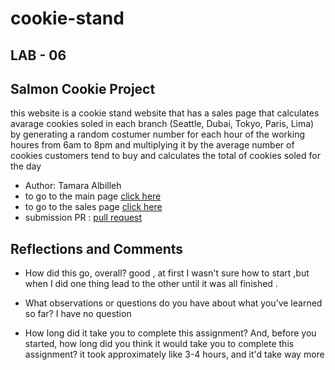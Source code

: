 # cookie-stand

## LAB - 06
## Salmon Cookie Project
this website is a cookie stand website that has a sales page that calculates avarage cookies soled in each branch (Seattle, Dubai, Tokyo, Paris, Lima) by generating a random costumer number for each hour of the working houres from 6am to 8pm and multiplying it by the average number of cookies customers tend to buy and calculates the total of cookies soled for the day  


* Author: Tamara Albilleh
* to go to the main page [click here](https://tamaraalbilleh.github.io/cookie-stand/index)
* to go to the sales page [click here](https://tamaraalbilleh.github.io/cookie-stand/sales)
* submission PR : [pull request](https://github.com/tamaraalbilleh/cookie-stand/pull/1)


## Reflections and Comments
* How did this go, overall?
good , at first I wasn't sure how to start ,but when I did one thing lead to the other until it was all finished .

* What observations or questions do you have about what you’ve learned so far?
I have no question 

* How long did it take you to complete this assignment? And, before you started, how long did you think it would take you to complete this assignment?
it took approximately like 3-4 hours, and it'd take way more 

